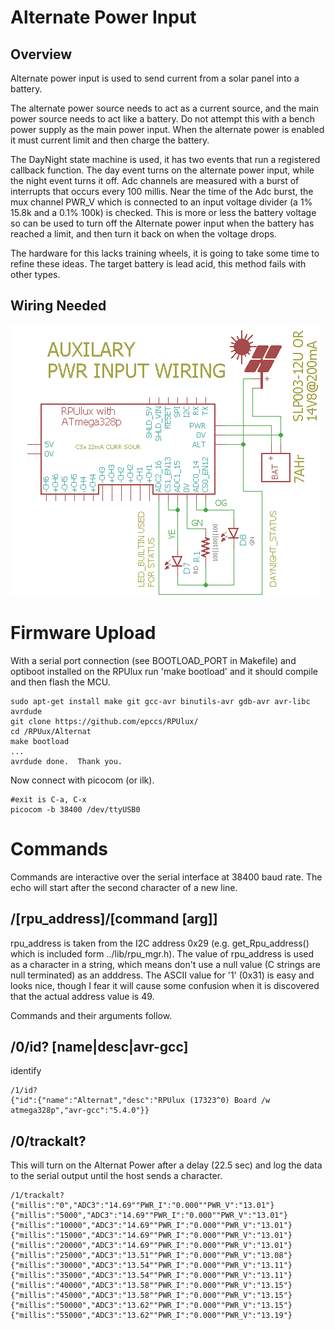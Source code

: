 # Alternate Power Input

## Overview

Alternate power input is used to send current from a solar panel into a battery. 

The alternate power source needs to act as a current source, and the main power source needs to act like a battery. Do not attempt this with a bench power supply as the main power input. When the alternate power is enabled it must current limit and then charge the battery.

The DayNight state machine is used, it has two events that run a registered callback function. The day event turns on the alternate power input, while the night event turns it off. Adc channels are measured with a burst of interrupts that occurs every 100 millis. Near the time of the Adc burst, the mux channel PWR_V which is connected to an input voltage divider (a 1% 15.8k and a 0.1% 100k) is checked. This is more or less the battery voltage so can be used to turn off the Alternate power input when the battery has reached a limit, and then turn it back on when the voltage drops.

The hardware for this lacks training wheels, it is going to take some time to refine these ideas. The target battery is lead acid, this method fails with other types. 


## Wiring Needed

![Wiring](./Setup/AuxilaryWiring.png)


# Firmware Upload

With a serial port connection (see BOOTLOAD_PORT in Makefile) and optiboot installed on the RPUlux run 'make bootload' and it should compile and then flash the MCU.

``` 
sudo apt-get install make git gcc-avr binutils-avr gdb-avr avr-libc avrdude
git clone https://github.com/epccs/RPUlux/
cd /RPUux/Alternat
make bootload
...
avrdude done.  Thank you.
``` 

Now connect with picocom (or ilk). 


``` 
#exit is C-a, C-x
picocom -b 38400 /dev/ttyUSB0
``` 

# Commands

Commands are interactive over the serial interface at 38400 baud rate. The echo will start after the second character of a new line. 


## /\[rpu_address\]/\[command \[arg\]\]

rpu_address is taken from the I2C address 0x29 (e.g. get_Rpu_address() which is included form ../lib/rpu_mgr.h). The value of rpu_address is used as a character in a string, which means don't use a null value (C strings are null terminated) as an adddress. The ASCII value for '1' (0x31) is easy and looks nice, though I fear it will cause some confusion when it is discovered that the actual address value is 49.

Commands and their arguments follow.


## /0/id? \[name|desc|avr-gcc\]

identify 

``` 
/1/id?
{"id":{"name":"Alternat","desc":"RPUlux (17323^0) Board /w atmega328p","avr-gcc":"5.4.0"}}
```

##  /0/trackalt?

This will turn on the Alternat Power after a delay (22.5 sec) and log the data to the serial output until the host sends a character.

``` 
/1/trackalt?
{"millis":"0","ADC3":"14.69""PWR_I":"0.000""PWR_V":"13.01"}
{"millis":"5000","ADC3":"14.69""PWR_I":"0.000""PWR_V":"13.01"}
{"millis":"10000","ADC3":"14.69""PWR_I":"0.000""PWR_V":"13.01"}
{"millis":"15000","ADC3":"14.69""PWR_I":"0.000""PWR_V":"13.01"}
{"millis":"20000","ADC3":"14.69""PWR_I":"0.000""PWR_V":"13.01"}
{"millis":"25000","ADC3":"13.51""PWR_I":"0.000""PWR_V":"13.08"}
{"millis":"30000","ADC3":"13.54""PWR_I":"0.000""PWR_V":"13.11"}
{"millis":"35000","ADC3":"13.54""PWR_I":"0.000""PWR_V":"13.11"}
{"millis":"40000","ADC3":"13.58""PWR_I":"0.000""PWR_V":"13.15"}
{"millis":"45000","ADC3":"13.58""PWR_I":"0.000""PWR_V":"13.15"}
{"millis":"50000","ADC3":"13.62""PWR_I":"0.000""PWR_V":"13.15"}
{"millis":"55000","ADC3":"13.62""PWR_I":"0.000""PWR_V":"13.19"}
```


